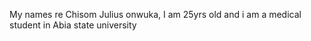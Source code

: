 My names re Chisom Julius onwuka,
I am 25yrs old and i am a medical student in Abia state university 
